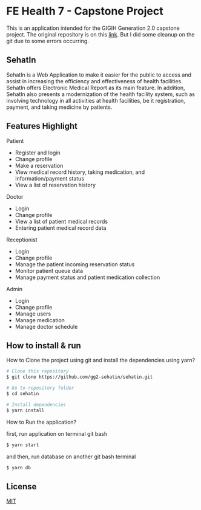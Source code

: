 # FE Health 7 - Capstone Project

This is an application intended for the GIGIH Generation 2.0 capstone project. The original repository is on this [link](https://github.com/gg2-sehatin/sehatin). But I did some cleanup on the git due to some errors occurring.

## SehatIn

SehatIn is a Web Application to make it easier for the public to access and assist in increasing the efficiency and effectiveness of health facilities. SehatIn offers Electronic Medical Report as its main feature. In addition, SehatIn also presents a modernization of the health facility system, such as involving technology in all activities at health facilities, be it registration, payment, and taking medicine by patients.

## Features Highlight

Patient

- Register and login
- Change profile
- Make a reservation
- View medical record history, taking medication, and information/payment status
- View a list of reservation history

Doctor

- Login
- Change profile
- View a list of patient medical records
- Entering patient medical record data

Receptionist

- Login
- Change profile
- Manage the patient incoming reservation status
- Monitor patient queue data
- Manage payment status and patient medication collection

Admin

- Login
- Change profile
- Manage users
- Manage medication
- Manage doctor schedule

## How to install & run

How to Clone the project using git and install the dependencies using yarn?

```bash
# Clone this repository
$ git clone https://github.com/gg2-sehatin/sehatin.git

# Go to repository folder
$ cd sehatin

# Install dependencies
$ yarn install
```

How to Run the application?

first, run application on terminal git bash

```bash
$ yarn start
```

and then, run database on another git bash terminal

```bash
$ yarn db
```

## License

[MIT](https://choosealicense.com/licenses/mit/)
